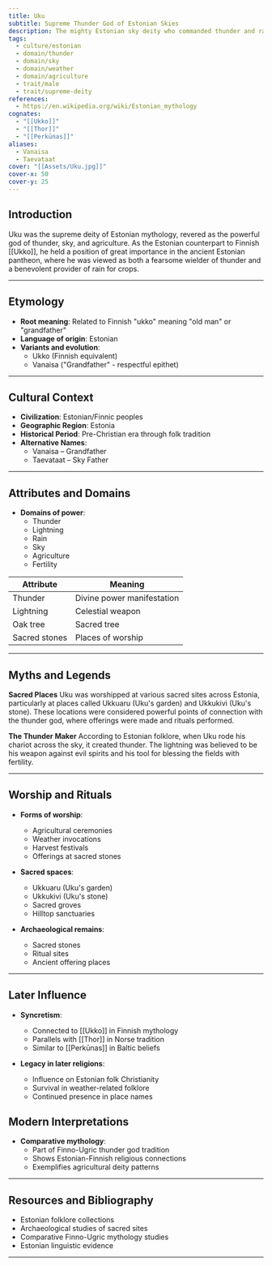 ```yaml
---
title: Uku
subtitle: Supreme Thunder God of Estonian Skies
description: The mighty Estonian sky deity who commanded thunder and rain, blessing the fields with fertility and protecting the ancient Estonian people
tags:
  - culture/estonian
  - domain/thunder
  - domain/sky
  - domain/weather
  - domain/agriculture
  - trait/male
  - trait/supreme-deity
references:
  - https://en.wikipedia.org/wiki/Estonian_mythology
cognates:
  - "[[Ukko]]"
  - "[[Thor]]"
  - "[[Perkūnas]]"
aliases:
  - Vanaisa
  - Taevataat
cover: "[[Assets/Uku.jpg]]"
cover-x: 50
cover-y: 25
---
```

##  Introduction
Uku was the supreme deity of Estonian mythology, revered as the powerful god of thunder, sky, and agriculture. As the Estonian counterpart to Finnish [[Ukko]], he held a position of great importance in the ancient Estonian pantheon, where he was viewed as both a fearsome wielder of thunder and a benevolent provider of rain for crops.

---

## Etymology

- **Root meaning**: Related to Finnish "ukko" meaning "old man" or "grandfather"
- **Language of origin**: Estonian
- **Variants and evolution**: 
  - Ukko (Finnish equivalent)
  - Vanaisa ("Grandfather" - respectful epithet)

---

##  Cultural Context

- **Civilization**: Estonian/Finnic peoples
- **Geographic Region**: Estonia
- **Historical Period**: Pre-Christian era through folk tradition
- **Alternative Names**:
  - Vanaisa – Grandfather
  - Taevataat – Sky Father

---

## Attributes and Domains

- **Domains of power**: 
  - Thunder
  - Lightning
  - Rain
  - Sky
  - Agriculture
  - Fertility

| Attribute       | Meaning                        |
|----------------|---------------------------------|
| Thunder        | Divine power manifestation      |
| Lightning      | Celestial weapon                |
| Oak tree       | Sacred tree                     |
| Sacred stones  | Places of worship               |

---

## Myths and Legends

**Sacred Places**
Uku was worshipped at various sacred sites across Estonia, particularly at places called Ukkuaru (Uku's garden) and Ukkukivi (Uku's stone). These locations were considered powerful points of connection with the thunder god, where offerings were made and rituals performed.

**The Thunder Maker**
According to Estonian folklore, when Uku rode his chariot across the sky, it created thunder. The lightning was believed to be his weapon against evil spirits and his tool for blessing the fields with fertility.

---

## Worship and Rituals

- **Forms of worship**: 
  - Agricultural ceremonies
  - Weather invocations
  - Harvest festivals
  - Offerings at sacred stones

- **Sacred spaces**: 
  - Ukkuaru (Uku's garden)
  - Ukkukivi (Uku's stone)
  - Sacred groves
  - Hilltop sanctuaries

- **Archaeological remains**: 
  - Sacred stones
  - Ritual sites
  - Ancient offering places

---

## Later Influence

- **Syncretism**: 
  - Connected to [[Ukko]] in Finnish mythology
  - Parallels with [[Thor]] in Norse tradition
  - Similar to [[Perkūnas]] in Baltic beliefs

- **Legacy in later religions**:
  - Influence on Estonian folk Christianity
  - Survival in weather-related folklore
  - Continued presence in place names

## Modern Interpretations

- **Comparative mythology**: 
  - Part of Finno-Ugric thunder god tradition
  - Shows Estonian-Finnish religious connections
  - Exemplifies agricultural deity patterns

---

## Resources and Bibliography

- Estonian folklore collections
- Archaeological studies of sacred sites
- Comparative Finno-Ugric mythology studies
- Estonian linguistic evidence

---